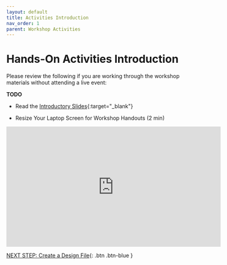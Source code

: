 ```yaml
---
layout: default
title: Activities Introduction
nav_order: 1
parent: Workshop Activities
---
```

# Hands-On Activities Introduction

Please review the following if you are working through the workshop materials without attending a live event:

**TODO**
- Read the [Introductory Slides](https://docs.google.com/presentation/d/1m9pCZ2g_ErpzakX14u5IQV0BRyE-HPUeD-EM_3Qwflw/){:target="_blank"} 

- Resize Your Laptop Screen for Workshop Handouts (2 min)
<iframe width="560" height="315" src="https://www.youtube.com/embed/Igk5hZUfzN0" title="YouTube video player" frameborder="0" allow="accelerometer; autoplay; clipboard-write; encrypted-media; gyroscope; picture-in-picture" allowfullscreen></iframe>


[NEXT STEP: Create a Design File](create-design-file.html){: .btn .btn-blue }

